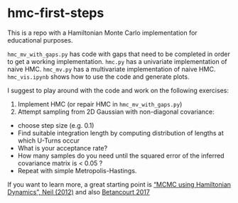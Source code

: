 # hmc-first-steps

This is a repo with a Hamiltonian Monte Carlo implementation for educational purposes.

`hmc_mv_with_gaps.py` has code with gaps that need to be completed in order to get a working implementation.
`hmc.py` has a univariate implementation of naive HMC.
`hmc_mv.py` has a multivariate implementation of naive HMC.
`hmc_vis.ipynb` shows how to use the code and generate plots.

I suggest to play around with the code and work on the following exercises:

1. Implement HMC (or repair HMC in `hmc_mv_with_gaps.py`)
2. Attempt sampling from 2D Gaussian with non-diagonal covariance:
  - choose step size (e.g. 0.1)
  - Find suitable integration length by computing distribution of lengths at which U-Turns occur
  - What is your acceptance rate?
  - How many samples do you need until the squared error of the inferred covariance matrix is < 0.05 ?
  - Repeat with simple Metropolis-Hastings.

If you want to learn more, a great starting point is [“MCMC using Hamiltonian Dynamics”, Neil (2012)](https://www.mcmchandbook.net/HandbookChapter5.pdf)
and also [Betancourt 2017](https://arxiv.org/abs/1701.02434)


